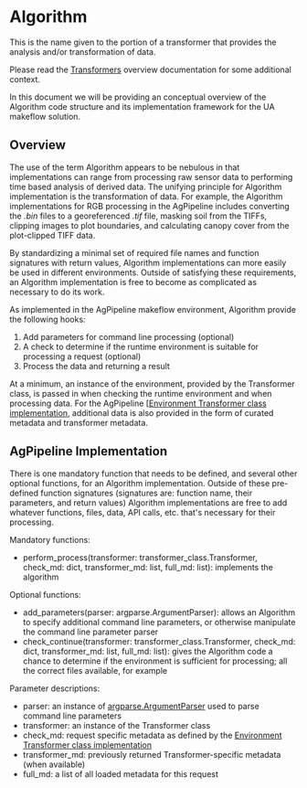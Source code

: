 # Algorithm
This is the name given to the portion of a transformer that provides the analysis and/or transformation of data.

Please read the [Transformers](https://agpipeline.github.io/transformers/transformers) overview documentation for some additional context.

In this document we will be providing an conceptual overview of the Algorithm code structure and its implementation framework for the UA makeflow solution.

## Overview
The use of the term Algorithm appears to be nebulous in that implementations can range from processing raw sensor data to performing time based analysis of derived data.
The unifying principle for Algorithm implementation is the transformation of data.
For example, the Algorithm implementations for RGB processing in the AgPipeline includes converting the *.bin* files to a georeferenced *.tif* file, masking soil from the TIFFs, clipping images to plot boundaries, and calculating canopy cover from the plot-clipped TIFF data.

By standardizing a minimal set of required file names and function signatures with return values, Algorithm implementations can more easily be used in different environments.
Outside of satisfying these requirements, an Algorithm implementation is free to become as complicated as necessary to do its work.

As implemented in the AgPipeline makeflow environment, Algorithm provide the following hooks:
1. Add parameters for command line processing (optional)
2. A check to determine if the runtime environment is suitable for processing a request (optional)
3. Process the data and returning a result

At a minimum, an instance of the environment, provided by the Transformer class, is passed in when checking the runtime environment and when processing data.
For the AgPipeline [[Environment Transformer class implementation](https://github.com/AgPipeline/drone-pipeline-environment/blob/master/base-transformer-class/transformer_class.py), additional data is also provided in the form of curated metadata and transformer metadata.

## AgPipeline Implementation
There is one mandatory function that needs to be defined, and several other optional functions, for an Algorithm implementation.
Outside of these pre-defined function signatures (signatures are: function name, their parameters, and return values) Algorithm implementations are free to add whatever functions, files, data, API calls, etc. that's necessary for their processing.

Mandatory functions:
- perform_process(transformer: transformer_class.Transformer, check_md: dict, transformer_md: list, full_md: list): implements the algorithm

Optional functions:
- add_parameters(parser: argparse.ArgumentParser): allows an Algorithm to specify additional command line parameters, or otherwise manipulate the command line parameter parser
- check_continue(transformer: transformer_class.Transformer, check_md: dict, transformer_md: list, full_md: list): gives the Algorithm code a chance to determine if the environment is sufficient for processing; all the correct files available, for example

Parameter descriptions:
- parser: an instance of [argparse.ArgumentParser](https://docs.python.org/3/library/argparse.html) used to parse command line parameters
- transformer: an instance of the Transformer class
- check_md: request specific metadata as defined by the [Environment Transformer class implementation](https://github.com/AgPipeline/ua-gantry-environment/blob/master/common-image/transformer_class.py)
- transformer_md: previously returned Transformer-specific metadata (when available)
- full_md: a list of all loaded metadata for this request

